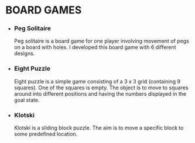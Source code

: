# BOARD GAMES
 - <h3> Peg Solitaire </h3> Peg solitaire is a board game for one player involving movement of pegs on a board with holes. I developed this board game with 6 different designs.
 - <h3> Eight Puzzle </h3> Eight puzzle is a simple game consisting of a 3 x 3 grid (containing 9 squares). One of the squares is empty. The object is to move to squares around into different positions and having the numbers displayed in the goal state.
 - <h3> Klotski </h3> Klotski is a sliding block puzzle. The aim is to move a specific block to some predefined location.
